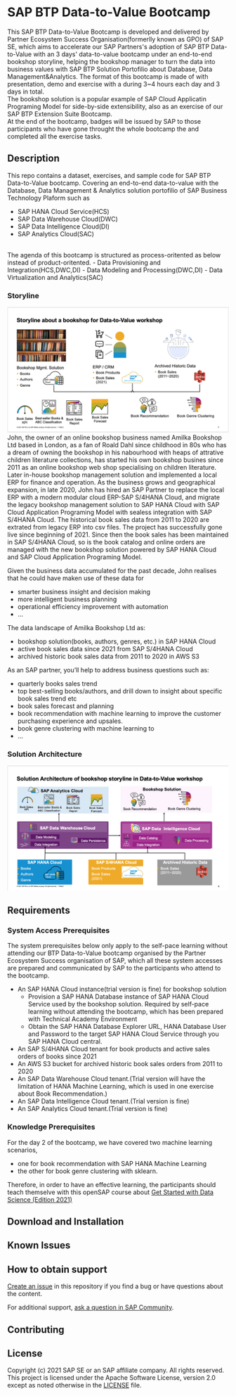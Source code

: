 # SAP BTP Data-to-Value Bootcamp
This SAP BTP Data-to-Value Bootcamp is developed and delivered by Partner Ecosystem Success Organisation(formerlly known as GPO) of SAP SE, which aims to accelerate our SAP Partners's adoption of SAP BTP Data-to-Value with an 3 days' data-to-value bootcamp under an end-to-end bookshop storyline, helping the bookshop manager to turn the data into business values with SAP BTP Solution Portofilio about Database, Data Management&Analytics. The format of this bootcamp is made of with presentation, demo and exercise with a during 3~4 hours each day and 3 days in total. <br/>
The bookshop solution is a popular example of SAP Cloud Applicatin Programing Model for side-by-side extensibility, also as an exercise of our SAP BTP Extension Suite Bootcamp. <br/>
At the end of the bootcamp, badges will be issued by SAP to those participants who have gone throught the whole bootcamp the and completed all the exercise tasks.

## Description
This repo contains a dataset, exercises, and sample code for SAP BTP Data-to-Value bootcamp. Covering an end-to-end data-to-value with the Database, Data Management & Analytics solution portofilio of SAP Business Technology Plaform such as 
- SAP HANA Cloud Service(HCS) 
- SAP Data Warehouse Cloud(DWC)
- SAP Data Intelligence Cloud(DI)
- SAP Analytics Cloud(SAC)
<br/>  
The agenda of this bootcamp is structured as process-oritented as below instead of product-oritented.
- Data Provisioning and Integration(HCS,DWC,DI)
- Data Modeling and Processing(DWC,DI)
- Data Virtualization and Analytics(SAC) 

### Storyline
![Bookshop Data-to-Value Storyline](resources/bookshop-d2v-storyline.png)
John, the owner of an online bookshop business named Amilka Bookshop Ltd based in London, as a fan of Roald Dahl since childhood in 80s who has a dream of owning the bookshop in his nabourhood with heaps of attrative children literature collections, has started his own bookshop busines since 2011 as an online bookshop web shop specialising on children literature. Later in-house bookshop management solution and implemented a local ERP for finance and operation. As the business grows and geographical expansion, in late 2020, John has hired an SAP Partner to replace the local ERP with a modern modular cloud ERP-SAP S/4HANA Cloud, and migrate the legacy bookshop management solution to SAP HANA Cloud with SAP Cloud Application Programing Model with sealess integration with SAP S/4HANA Cloud. The historical book sales data from 2011 to 2020 are extrated from legacy ERP into csv files. The project has successfully gone live since beginning of 2021. Since then the book sales has been maintained in SAP S/4HANA Cloud, so is the book catalog and online orders are managed with the new bookshop solution powered by SAP HANA Cloud and SAP Cloud Application Programing Model.  <br/>

Given the business data accumulated for the past decade, John realises that he could have maken use of these data for 
- smarter business insight and decision making 
- more intelligent business planning
- operational efficiency improvement with automation 
- ...

The data landscape of Amilka Bookshop Ltd as:
- bookshop solution(books, authors, genres, etc.) in SAP HANA Cloud
- active book sales data since 2021 from SAP S/4HANA Cloud
- archived historic book sales data from 2011 to 2020 in AWS S3

As an SAP partner, you’ll help to address business questions such as:
- quarterly books sales trend
- top best-selling books/authors, and drill down to insight about specific book sales trend etc
- book sales forecast and planning
- book recommendation with machine learning to improve the customer purchasing experience and upsales.
- book genre clustering with machine learning to  
- ...

### Solution Architecture
![Bookshop Data-to-Value Solution Architecture](resources/bookshop-d2v-architecture.png)

## Requirements
### System Access Prerequisites
The system prerequisites below only apply to the self-pace learning without attending our BTP Data-to-Value bootcamp organised by the Partner Ecosystem Success organisation of SAP, which all these system accesses are prepared and communicated by SAP to the participants who attend to the bootcamp.
- An SAP HANA Cloud instance(trial version is fine) for bookshop solution
    - Provision a SAP HANA Database instance of SAP HANA Cloud Service used by the bookshop solution. Required by self-pace learning without attending the bootcamp, which has been prepared with Technical Academy Environment
    - Obtain the SAP HANA Database Explorer URL, HANA Database User and Password to the target SAP HANA Cloud Service through you SAP HANA Cloud central.
- An SAP S/4HANA Cloud tenant for book products and active sales orders of books since 2021
- An AWS S3 bucket for archived historic book sales orders from 2011 to 2020
- An SAP Data Warehouse Cloud tenant.(Trial version will have the limitation of HANA Machine Learning, which is used in one exercise about Book Recommendation.)
- An SAP Data Intelligence Cloud tenant.(Trial version is fine)
- An SAP Analytics Cloud tenant.(Trial version is fine)

### Knowledge Prerequisites
For the day 2 of the bootcamp, we have covered two machine learning scenarios, 
- one for book recommendation with SAP HANA Machine Learning 
- the other for book genre clustering with sklearn. 

Therefore, in order to have an effective learning, the participants should teach themselve with this openSAP course about [Get Started with Data Science (Edition 2021)](https://open.sap.com/courses/ds3)

## Download and Installation

## Known Issues

## How to obtain support

[Create an issue](https://github.com/SAP-samples/<repository-name>/issues) in this repository if you find a bug or have questions about the content.
 
For additional support, [ask a question in SAP Community](https://answers.sap.com/questions/ask.html).

## Contributing

## License
Copyright (c) 2021 SAP SE or an SAP affiliate company. All rights reserved. This project is licensed under the Apache Software License, version 2.0 except as noted otherwise in the [LICENSE](LICENSES/Apache-2.0.txt) file.

